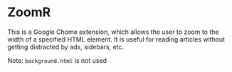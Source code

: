 # ZoomR
This is a Google Chome extension, which allows the user to zoom to the width of a specified HTML element. It is useful for reading articles without getting distracted by ads, sidebars, etc.

Note: `background.html` is not used
